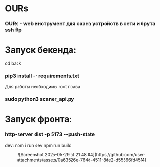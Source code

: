 # OURs
### OURs - web инструмент для скана устройств в сети и брута ssh ftp



#  Запуск бекенда:
   cd back
   
   <h3>pip3 install -r requirements.txt</h3>
   Для работы необходимы root права
   <h3>sudo python3 scaner_api.py</h3>

#  Запуск фронта:
   <h3>http-server dist -p 5173 --push-state</h3>
   
   dev:    npm i run dev
           npm run build
      
         

<p align="center">
   ![Screenshot 2025-05-29 at 21 48 04](https://github.com/user-attachments/assets/0a63526e-764d-4511-8de2-d55366fd4514)
</p>

